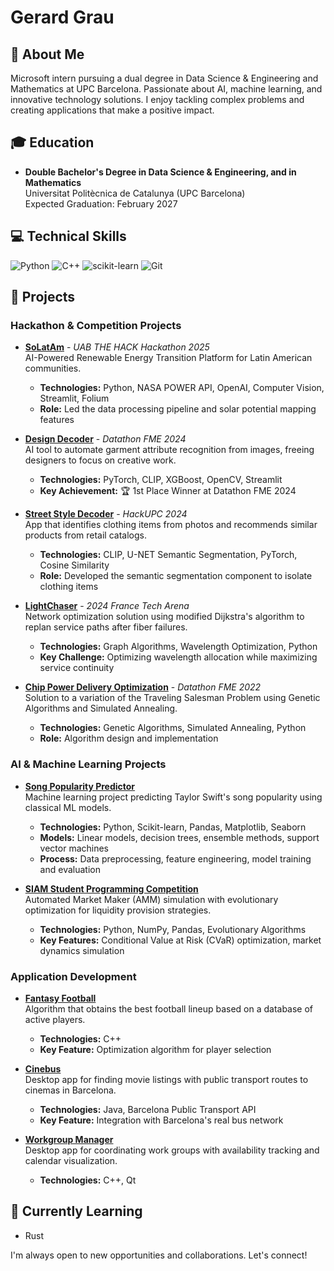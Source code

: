 # Gerard Grau

## 👋 About Me
Microsoft intern pursuing a dual degree in Data Science & Engineering and Mathematics at UPC Barcelona. Passionate about AI, machine learning, and innovative technology solutions. I enjoy tackling complex problems and creating applications that make a positive impact.

## 🎓 Education
- **Double Bachelor's Degree in Data Science & Engineering, and in Mathematics**  
  Universitat Politècnica de Catalunya (UPC Barcelona)  
  Expected Graduation: February 2027

## 💻 Technical Skills
![Python](https://img.shields.io/badge/python-3670A0?style=for-the-badge&logo=python&logoColor=ffdd54)
![C++](https://img.shields.io/badge/c++-%2300599C.svg?style=for-the-badge&logo=c%2B%2B&logoColor=white)
![scikit-learn](https://img.shields.io/badge/scikit--learn-%23F7931E.svg?style=for-the-badge&logo=scikit-learn&logoColor=white)
![Git](https://img.shields.io/badge/git-%23F05033.svg?style=for-the-badge&logo=git&logoColor=white)

## 🚀 Projects

### Hackathon & Competition Projects

* [**SoLatAm**](https://github.com/marc-herrero/UAB-the-hack25) - _UAB THE HACK Hackathon 2025_  
  AI-Powered Renewable Energy Transition Platform for Latin American communities.
  - **Technologies:** Python, NASA POWER API, OpenAI, Computer Vision, Streamlit, Folium
  - **Role:** Led the data processing pipeline and solar potential mapping features

* [**Design Decoder**](https://github.com/guimCC/DesignDecoder) - _Datathon FME 2024_  
  AI tool to automate garment attribute recognition from images, freeing designers to focus on creative work.
  - **Technologies:** PyTorch, CLIP, XGBoost, OpenCV, Streamlit
  - **Key Achievement:** 🏆 1st Place Winner at Datathon FME 2024

* [**Street Style Decoder**](https://github.com/gerard-grau/HackUPC2024) - _HackUPC 2024_  
  App that identifies clothing items from photos and recommends similar products from retail catalogs.
  - **Technologies:** CLIP, U-NET Semantic Segmentation, PyTorch, Cosine Similarity
  - **Role:** Developed the semantic segmentation component to isolate clothing items

* [**LightChaser**](https://github.com/gerard-grau/LightChaser_2024-France-Tech-Arena) - _2024 France Tech Arena_  
  Network optimization solution using modified Dijkstra's algorithm to replan service paths after fiber failures.
  - **Technologies:** Graph Algorithms, Wavelength Optimization, Python
  - **Key Challenge:** Optimizing wavelength allocation while maximizing service continuity

* [**Chip Power Delivery Optimization**](https://github.com/NIU1668278/Qualcomm-Challenge-) - _Datathon FME 2022_  
  Solution to a variation of the Traveling Salesman Problem using Genetic Algorithms and Simulated Annealing.
  - **Technologies:** Genetic Algorithms, Simulated Annealing, Python
  - **Role:** Algorithm design and implementation

### AI & Machine Learning Projects

* [**Song Popularity Predictor**](https://github.com/gerard-grau/song-popularity-predictor)  
  Machine learning project predicting Taylor Swift's song popularity using classical ML models.
  - **Technologies:** Python, Scikit-learn, Pandas, Matplotlib, Seaborn
  - **Models:** Linear models, decision trees, ensemble methods, support vector machines
  - **Process:** Data preprocessing, feature engineering, model training and evaluation

* [**SIAM Student Programming Competition**](https://github.com/gerard-grau/siam-competition)  
  Automated Market Maker (AMM) simulation with evolutionary optimization for liquidity provision strategies.
  - **Technologies:** Python, NumPy, Pandas, Evolutionary Algorithms
  - **Key Features:** Conditional Value at Risk (CVaR) optimization, market dynamics simulation

<!--
* [**Outfit Generator**](https://github.com/guimCC/Dathon2023-Mango) - _Datathon FME 2023_  
  AI tool to generate outfits in line with a brand's core philosophy
  - **Technologies:** [Add technologies]
-->

### Application Development

* [**Fantasy Football**](https://github.com/polresi/Fantasy-Football)  
  Algorithm that obtains the best football lineup based on a database of active players.
  - **Technologies:** C++
  - **Key Feature:** Optimization algorithm for player selection

* [**Cinebus**](https://github.com/gerard-grau/cinebus)  
  Desktop app for finding movie listings with public transport routes to cinemas in Barcelona.
  - **Technologies:** Java, Barcelona Public Transport API
  - **Key Feature:** Integration with Barcelona's real bus network

* [**Workgroup Manager**](https://github.com/gerard-grau/workgroup-manager)  
  Desktop app for coordinating work groups with availability tracking and calendar visualization.
  - **Technologies:** C++, Qt

## 🌱 Currently Learning
- Rust

I'm always open to new opportunities and collaborations. Let's connect!